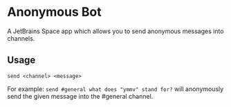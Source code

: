 # Anonymous Bot
A JetBrains Space app which allows you to send anonymous messages into channels.

## Usage

`send <channel> <message>`

For example: `send #general what does "ymmv" stand for?` will anonymously send the given message into the #general channel.
